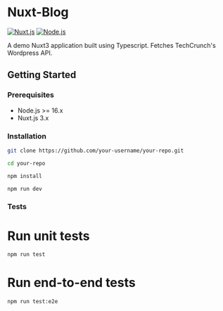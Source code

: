 # Nuxt-Blog

[![Nuxt.js](https://img.shields.io/badge/Nuxt.js-3.x-04C690?style=flat-square&logo=nuxt.js)](https://nuxtjs.org)
[![Node.js](https://img.shields.io/badge/Node.js-16.x-339933?style=flat-square&logo=node.js)](https://nodejs.org/)

A demo Nuxt3 application built using Typescript. Fetches TechCrunch's Wordpress API. 

## Getting Started

### Prerequisites

- Node.js >= 16.x
- Nuxt.js 3.x

### Installation

```sh
git clone https://github.com/your-username/your-repo.git

cd your-repo

npm install

npm run dev
```

### Tests

# Run unit tests

```sh
npm run test
```

# Run end-to-end tests

```sh
npm run test:e2e
```
